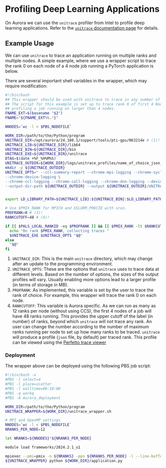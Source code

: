 # Profiling Deep Learning Applications

On Aurora we can use the `unitrace` profiler from Intel to profile deep learning applications. Refer to the [`unitrace` documentation page](https://github.com/intel/pti-gpu/tree/master/tools/unitrace)
for details.

## Example Usage

We can use `unitrace` to trace an application running on multiple ranks and 
multiple nodes. A simple example, where we use a wrapper script to trace the
rank 0 on each node of a 4 node job running a PyTorch application is below.

There are several important shell variables in the wrapper, which may require modification:
```bash linenums="1" title="unitrace_wrapper.sh"
#!/bin/bash
## This wrapper should be used with unitrace to trace in any number of nodes.
## The script for this example is set up to trace rank 0 of first 4 Nodes in the case of
## profiling a job running on larger than 4 nodes.
FNAME_EXT=$(basename "$2")
FNAME="${FNAME_EXT%%.*}"

NNODES=`wc -l < $PBS_NODEFILE`

WORK_DIR=/path/to/the/Python/program
UNITRACE_DIR=/opt/aurora/24.180.1/support/tools/pti-gpu/063214e # (1)!
UNITRACE_LIB=${UNITRACE_DIR}/lib64
UNITRACE_BIN=${UNITRACE_DIR}/bin
UNITRACE_EXE=${UNITRACE_BIN}/unitrace
DTAG=$(date +%F_%H%M%S)
UNITRACE_OUTDIR=${WORK_DIR}/logs/unitrace_profiles/name_of_choice_json_n${NNODES}_${DTAG}/${FNAME}_n${NNODES}_${DTAG}
mkdir -p ${UNITRACE_OUTDIR}
UNITRACE_OPTS=" --ccl-summary-report --chrome-mpi-logging --chrome-sycl-logging \
--chrome-device-logging \
--chrome-ccl-logging --chrome-call-logging --chrome-dnn-logging --device-timing --host-timing \
--output-dir-path ${UNITRACE_OUTDIR} --output ${UNITRACE_OUTDIR}/UNITRACE_${FNAME}_n${NNODES}_${DTAG}.txt "  # (2)!


export LD_LIBRARY_PATH=${UNITRACE_LIB}:${UNITRACE_BIN}:$LD_LIBRARY_PATH

# Use $PMIX_RANK for MPICH and $SLURM_PROCID with srun.
PROFRANK=0 # (3)!
RANKCUTOFF=48 # (4)!

if [[ $PALS_LOCAL_RANKID -eq $PROFRANK ]] && [[ $PMIX_RANK -lt $RANKCUTOFF ]]; then
  echo "On rank $PMIX_RANK, collecting traces "
  $UNITRACE_EXE $UNITRACE_OPTS "$@"
else
  "$@"
fi
```

1. `UNITRACE_DIR`: This is the main `unitrace` directory, which may change after
an update to the programming environment.
2. `UNITRACE_OPTS`: These are the options that `unitrace` uses to trace data at
different levels. Based on the number of options, the sizes of the output 
profiles will vary. Usually enabling more options lead to a larger profile 
(in terms of storage in MB).
3. `PROFRANK`: As implemented, this variable is set by the user to trace the rank
of choice. For example, this wrapper will trace the rank 0 on each node.
4. `RANKCUTOFF`: This variable is Aurora specific. As we can run as many as 12
ranks per node (without using CCS), the first 4 nodes of a job will have 48 
ranks running. This provides the upper cutoff of the label (in number) of ranks,
beyond which `unitrace` will not trace any rank. An user can change the number
according to the number of maximum ranks running per node to set up how many 
ranks to be traced. `unitrace` will produce a profile (`json` file, by default) per traced 
rank. This profile can be viewed using the [Perfetto trace viewer](https://ui.perfetto.dev/)

### Deployment

The wrapper above can be deployed using the following PBS job script:

```bash linenums="1" title="job_script.sh"
#!/bin/bash -x
#PBS -l select=4
#PBS -l place=scatter
#PBS -l walltime=00:10:00
#PBS -q workq
#PBS -A Aurora_deployment

WORK_DIR=/path/to/the/Python/program
UNITRACE_WRAPPER=${WORK_DIR}/unitrace_wrapper.sh

# MPI and OpenMP settings
NNODES=`wc -l < $PBS_NODEFILE`
NRANKS_PER_NODE=12

let NRANKS=${NNODES}*${NRANKS_PER_NODE}

module load frameworks/2024.2.1_u1

mpiexec --pmi=pmix -n ${NRANKS} -ppn ${NRANKS_PER_NODE} -l --line-buffer \
${UNITRACE_WRAPPER} python ${WORK_DIR}/application.py 
```
